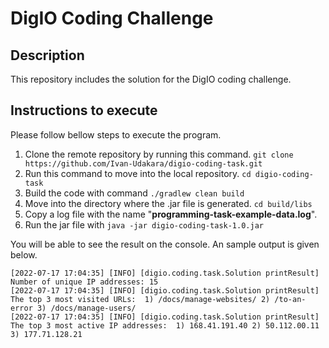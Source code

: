 # DigIO Coding Challenge

## Description
This repository includes the solution for the DigIO coding challenge.
## Instructions to execute
Please follow bellow steps to execute the program.
 1. Clone the remote repository by running this command. `git clone https://github.com/Ivan-Udakara/digio-coding-task.git`
 2. Run this command to move into the local repository. `cd digio-coding-task`
 3. Build the code with command `./gradlew clean build`
 4. Move into the directory where the .jar file is generated. `cd build/libs`
 5. Copy a log file with the name "**programming-task-example-data.log**".
 6. Run the jar file with `java -jar digio-coding-task-1.0.jar`


You will be able to see the result on the console. An sample output is given below.

    [2022-07-17 17:04:35] [INFO] [digio.coding.task.Solution printResult] Number of unique IP addresses: 15
    [2022-07-17 17:04:35] [INFO] [digio.coding.task.Solution printResult] The top 3 most visited URLs:  1) /docs/manage-websites/ 2) /to-an-error 3) /docs/manage-users/
    [2022-07-17 17:04:35] [INFO] [digio.coding.task.Solution printResult] The top 3 most active IP addresses:  1) 168.41.191.40 2) 50.112.00.11 3) 177.71.128.21


